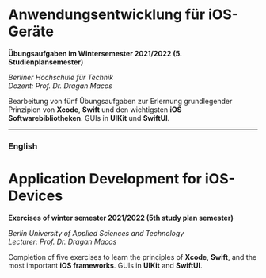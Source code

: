 # Anwendungsentwicklung für iOS-Geräte
**Übungsaufgaben im Wintersemester 2021/2022 (5. Studienplansemester)**

_Berliner Hochschule für Technik_  
_Dozent: Prof. Dr. Dragan Macos_

Bearbeitung von fünf Übungsaufgaben zur Erlernung grundlegender Prinzipien von **Xcode**, **Swift** und den wichtigsten **iOS Softwarebibliotheken**. GUIs in **UIKit** und **SwiftUI**.

---

### English
# Application Development for iOS-Devices
**Exercises of winter semester 2021/2022 (5th study plan semester)**

_Berlin University of Applied Sciences and Technology_  
_Lecturer: Prof. Dr. Dragan Macos_

Completion of five exercises to learn the principles of **Xcode**, **Swift**, and the most important **iOS frameworks**. GUIs in **UIKit** and **SwiftUI**.


